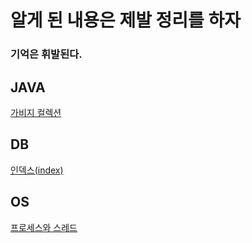 # 알게 된 내용은 제발 정리를 하자

### 기억은 휘발된다.


## JAVA
[가비지 컬렉션](https://github.com/potatoCompletion/TIL/blob/master/JAVA/%EA%B0%80%EB%B9%84%EC%A7%80%20%EC%BB%AC%EB%A0%89%EC%85%98(GC).md)

## DB
[인덱스(index)](https://github.com/potatoCompletion/TIL/blob/master/DB/DB%20%EC%9D%B8%EB%8D%B1%EC%8A%A4%20%EC%A0%95%EB%A6%AC.md)

## OS
[프로세스와 스레드](https://github.com/potatoCompletion/TIL/blob/master/OS/프로세스와%20스레드.md)
